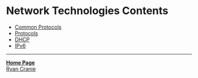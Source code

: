 # Network Technologies Contents
- [Common Protocols](https://notes.ryancranie.com/Notes/Network%20Technologies/Common%20Protocols)
- [Protocols](https://notes.ryancranie.com/Notes/Network%20Technologies/Protocols)
- [DHCP](https://notes.ryancranie.com/Notes/Network%20Technologies/DHCP)
- [IPv6](https://notes.ryancranie.com/Notes/Network%20Technologies/IPv6)

---
<b>[Home Page](https://notes.ryancranie.com)<br></b>[Ryan Cranie](https://www.ryancranie.com)